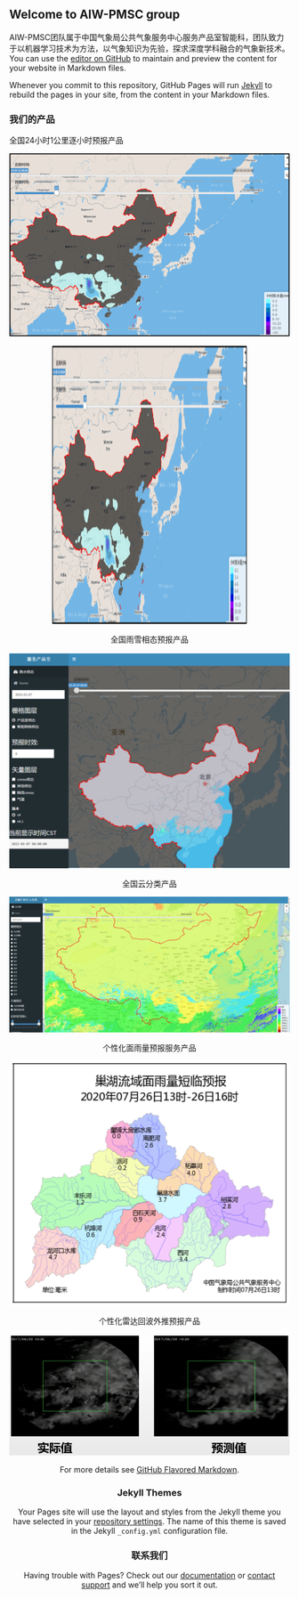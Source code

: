 ## Welcome to AIW-PMSC group

AIW-PMSC团队属于中国气象局公共气象服务中心服务产品室智能科，团队致力于以机器学习技术为方法，以气象知识为先验，探求深度学科融合的气象新技术。You can use the [editor on GitHub](https://github.com/AIW-PMSC/aiw-pmsc.github.io/edit/main/index.md) to maintain and preview the content for your website in Markdown files.

Whenever you commit to this repository, GitHub Pages will run [Jekyll](https://jekyllrb.com/) to rebuild the pages in your site, from the content in your Markdown files.

### 我们的产品

全国24小时1公里逐小时预报产品

![Image](./down.png)

<div align=center><img width="350" height="500" src="./down.png"/>

全国雨雪相态预报产品

![Image](./phase.png)

全国云分类产品

![Image](./cloud.png)

个性化面雨量预报服务产品

![Image](./rain.png)

个性化雷达回波外推预报产品

![Image](./radar.png)

For more details see [GitHub Flavored Markdown](https://guides.github.com/features/mastering-markdown/).

### Jekyll Themes

Your Pages site will use the layout and styles from the Jekyll theme you have selected in your [repository settings](https://github.com/AIW-PMSC/aiw-pmsc.github.io/settings). The name of this theme is saved in the Jekyll `_config.yml` configuration file.

### 联系我们

Having trouble with Pages? Check out our [documentation](https://docs.github.com/categories/github-pages-basics/) or [contact support](https://github.com/contact) and we’ll help you sort it out.
